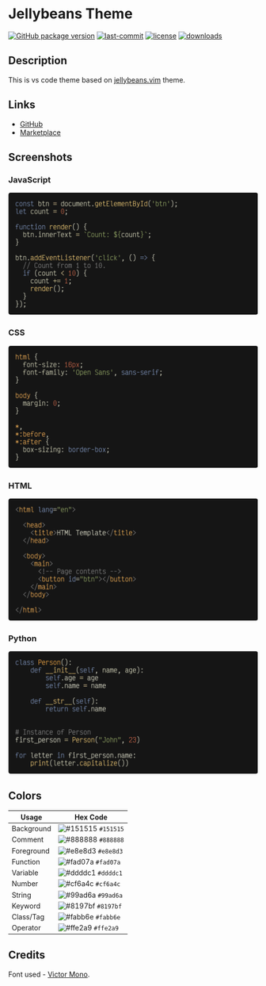 # Jellybeans Theme

 [![GitHub package version](https://img.shields.io/github/package-json/v/DNonov/jellybeans-theme.svg)](https://github.com/DNonov/jellybeans-code/blob/master/./package.json) [![last-commit](https://img.shields.io/github/last-commit/DNonov/jellybeans-theme.svg)](https://github.com/DNonov/jellybeans-code/blob/master/./package.json) [![license](https://img.shields.io/github/license/DNonov/jellybeans-theme.svg)](https://github.com/DNonov/jellybeans-code/blob/master/./LICENSE) [![downloads](https://img.shields.io/visual-studio-marketplace/d/DimitarNonov.jellybeans-theme.svg)](https://marketplace.visualstudio.com/items?itemName=DimitarNonov.jellybeans-theme)

## Description
This is vs code theme based on [jellybeans.vim](https://github.com/nanotech/jellybeans.vim) theme.

## Links
* [GitHub](https://github.com/DNonov/jellybeans-theme)
* [Marketplace](https://marketplace.visualstudio.com/items?itemName=DimitarNonov.jellybeans-theme)

## Screenshots
### JavaScript
![](https://raw.githubusercontent.com/DNonov/jellybeans-theme/master/media/jellybeans-js.png)
### CSS
![](https://raw.githubusercontent.com/DNonov/jellybeans-theme/master/media/jellybeans-css.png)
### HTML
![](https://raw.githubusercontent.com/DNonov/jellybeans-theme/master/media/jellybeans-html.png)
### Python
![](https://raw.githubusercontent.com/DNonov/jellybeans-theme/master/media/jellybeans-py.png)

## Colors
| Usage           | Hex Code                                                           |
| --------------- | ------------------------------------------------------------------ |
| Background      | ![#151515](https://placehold.it/15/151515/ffffff?text=+) `#151515` |
| Comment         | ![#888888](https://placehold.it/15/888888/000000?text=+) `#888888` |
| Foreground      | ![#e8e8d3](https://placehold.it/15/e8e8d3/000000?text=+) `#e8e8d3` |
| Function        | ![#fad07a](https://placehold.it/15/fad07a/000000?text=+) `#fad07a` |
| Variable        | ![#ddddc1](https://placehold.it/15/ddddc1/000000?text=+) `#ddddc1` |
| Number          | ![#cf6a4c](https://placehold.it/15/cf6a4c/000000?text=+) `#cf6a4c` |
| String          | ![#99ad6a](https://placehold.it/15/99ad6a/000000?text=+) `#99ad6a` |
| Keyword         | ![#8197bf](https://placehold.it/15/8197bf/000000?text=+) `#8197bf` |
| Class/Tag       | ![#fabb6e](https://placehold.it/15/fabb6e/000000?text=+) `#fabb6e` |
| Operator        | ![#ffe2a9](https://placehold.it/15/ffe2a9/000000?text=+) `#ffe2a9` |

## Credits
Font used  -  [Victor Mono](https://github.com/rubjo/victor-mono).
